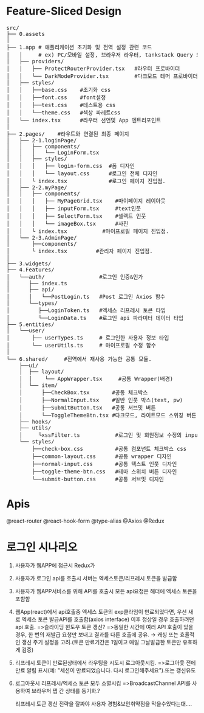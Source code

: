 # Feature-Sliced Design
<pre>
src/
├── 0.assets
│
├── 1.app # 애플리케이션 초기화 및 전역 설정 관련 코드
│   │     # ex) PC/모바일 설정, 브라우저 라우터, tankstack Query 또는 리덕스 프로바이더 (전역컴포넌트의 느낌)
│   ├── providers/         
│   │   ├── ProtectRouterProvider.tsx  	#라우터 프로바이더
│   │   └── DarkModeProvider.tsx        #다크모드 테머 프로바이더
│   ├── styles/
│   │   ├──base.css    #초기화 css
│   │   ├──font.css    #font설정
│   │   ├──test.css    #테스트용 css
│   │   └──theme.css   #섹상 파레트css
│   └── index.tsx      #라우터 선언및 App 엔트리포인트
│
├── 2.pages/    #라우트와 연결된 최종 페이지          
│   ├── 2-1.loginPage/
│   │   ├── components/
│   │   │   └── LoginForm.tsx
│   │   ├── styles/
│   │   │   ├── login-form.css  #폼 디자인
│   │   │   └── layout.css      #로그인 전체 디자인
│   │   └ index.tsx             #로그인 페이지 진입점.
│   ├── 2-2.myPage/
│   │	├── components/
│   │	│   ├── MyPageGrid.tsx    #마이페이지 레이아웃
│   │	│   ├── inputForm.tsx     #text인풋
│   │	│   ├── SelectForm.tsx    #셀렉트 인풋
│   │	│   └── imageBox.tsx      #사진
│   │	└ index.tsx	          #마이프로필 페이지 진입점.
│   └── 2-3.AdminPage/
│       ├──components/
│       └ index.tsx         #관리자 페이지 진입점.
│
├── 3.widgets/
├── 4.Features/
│   └──auth/                 #로그인 인증&인가
│      ├── index.ts 
│      ├── api/
│      │   └──PostLogin.ts   #Post 로그인 Axios 함수 
│      └──types/
│         ├──LoginToken.ts   #엑세스 리프레시 토큰 타입
│         └──LoginData.ts    #로그인 api 파라미터 데이터 타입
├── 5.entities/
│   └──user/
│       ├── userTypes.ts     # 로그인한 사용자 정보 타입
│       └── userUtils.ts     # 마이프로필 수정 함수    
│         
└── 6.shared/     #전역에서 재사용 가능한 공통 모듈.
	├──ui/
	│  ├── layout/
	│  │	└── AppWrapper.tsx     #공통 Wrapper(배경)
	│  └── item/
	│      ├──CheckBox.tsx       #공통 체크박스
	│      ├──NormalInput.tsx    #일반 인풋 박스(text, pw)
	│      ├──SubmitButton.tsx   #공통 서브밋 버튼
	│      └──ToggleThemeBtn.tsx #다크모드, 라이트모드 스위칭 버튼
	├── hooks/
	├── utils/
	│	  └xssFilter.ts           #로그인 및 회원정보 수정의 input 필터
	└── styles/ 	
		├──check-box.css          #공통 컴포넌트 체크박스 css	
		├──common-layout.css      #공통 wrapper 디자인
		├──normal-input.css       #공통 텍스트 인풋 디자인
		├──toggle-theme-btn.css   #테마 스위치 버튼 디자인
		└──submit-button.css      #공통 서브밋 디자인
</pre>

# Apis
@react-router
@react-hook-form
@type-alias
@Axios
@Redux


# 로그인 시나리오
1. 사용자가 웹APP에 접근시 Redux가 
2. 사용자가 로그인 api를 호출시 서버는 엑세스토큰/리프레시 토큰을 발급함
3. 사용자가 웹APP서비스를 위해 API를 호출시 모든 api요청은 해더에 엑세스 토큰을 포함함
4. 웹App(react)에서 api호출중 엑세스 토큰의 exp클라임이 만료되었다면, 우선 새로 엑세스 토큰 발급API를 호출함(axios interface) 이후 정상일 경우 호출하려던 api 호출.
  =>슬라이딩 윈도우 토큰 갱신?
  =>동일한 시간에 여러 API 호출이 있을 경우, 한 번의 재발급 요청만 보내고 결과를 다른 호출에 공유.
  → 캐싱 또는 효율적인 갱신 주기 설정을 고려.(토큰 만료기간은 1일이고 매일 그날발급한 토큰만 유효하게 검증)
5. 리프레시 토큰이 만료된상태에서 라우팅을 시도시 로그아웃시킴.
	=>로그아웃 전에 만료 알림 표시(예: "세션이 만료되었습니다. 다시 로그인해주세요").또는 갱신유도
6. 로그아웃시 리프레시/엑세스 토큰 모두 소멸시킴
	=>BroadcastChannel API를 사용하여 브라우저 탭 간 상태를 동기화.?

	리프레시 토큰 갱신 전략을 잘짜야 사용자 경험&보안취약점을 막을수있다는대....
